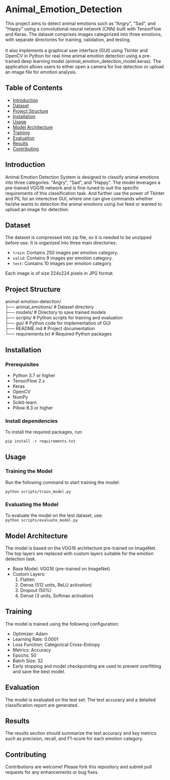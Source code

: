 # Animal_Emotion_Detection

This project aims to detect animal emotions such as "Angry", "Sad", and "Happy" using a convolutional neural network (CNN) built with TensorFlow and Keras. The dataset comprises images categorized into three emotions, with separate directories for training, validation, and testing. <br> <br>
It also implements a graphical user interface (GUI) using Tkinter and OpenCV in Python for real-time animal emotion detection using a pre-trained deep learning model (animal_emotion_detection_model.keras). The application allows users to either open a camera for live detection or upload an image file for emotion analysis.

## Table of Contents

- [Introduction](#introduction)
- [Dataset](#dataset)
- [Project Structure](#project-structure)
- [Installation](#installation)
- [Usage](#usage)
- [Model Architecture](#model-architecture)
- [Training](#training)
- [Evaluation](#evaluation)
- [Results](#results)
- [Contributing](#contributing)

## Introduction

Animal Emotion Detection System is designed to classify animal emotions into three categories: "Angry", "Sad", and "Happy". The model leverages a pre-trained VGG16 network and is fine-tuned to suit the specific requirements of this classification task. And further use the power of Tkinter and PIL for an interective GUI, where one can give commands whether he/she wants to detection the animal emotions using live feed or wanted to upload an image for detection. 

## Dataset

The dataset is compressed into zip file, so it is needed to be unzipped before use.
It is organized into three main directories:
- `train`: Contains 250 images per emotion category.
- `valid`: Contains 9 images per emotion category.
- `test`: Contains 10 images per emotion category.

Each image is of size 224x224 pixels in JPG format.


## Project Structure

animal-emotion-detection/ <br>
├── animal_emotions/ # Dataset directory <br>
├── models/ # Directory to save trained models <br>
├── scripts/ # Python scripts for training and evaluation <br>
├── gui/ # Python code for implementation of GUI <br>
├── README.md # Project documentation <br>
└── requirements.txt # Required Python packages <br>

## Installation

### Prerequisites

- Python 3.7 or higher
- TensorFlow 2.x
- Keras
- OpenCV
- NumPy
- Scikit-learn
- Pillow 8.3 or higher

### Install dependencies

To install the required packages, run: <br>
```
pip install -r requirements.txt
```

## Usage
### Training the Model
Run the following command to start training the model: <br>
```
python scripts/train_model.py
```

### Evaluating the Model
To evaluate the model on the test dataset, use: <br>
```python scripts/evaluate_model.py```

## Model Architecture
The model is based on the VGG16 architecture pre-trained on ImageNet. The top layers are replaced with custom layers suitable for the emotion detection task.

- Base Model: VGG16 (pre-trained on ImageNet)
- Custom Layers:
    1) Flatten
    2) Dense (512 units, ReLU activation)
    3) Dropout (50%)
    4) Dense (3 units, Softmax activation)

## Training
The model is trained using the following configuration:

- Optimizer: Adam
- Learning Rate: 0.0001
- Loss Function: Categorical Cross-Entropy
- Metrics: Accuracy
- Epochs: 50
- Batch Size: 32
- Early stopping and model checkpointing are used to prevent overfitting and save the best model.

## Evaluation
The model is evaluated on the test set. The test accuracy and a detailed classification report are generated.

## Results
The results section should summarize the test accuracy and key metrics such as precision, recall, and F1-score for each emotion category.

## Contributing
Contributions are welcome! Please fork this repository and submit pull requests for any enhancements or bug fixes.
